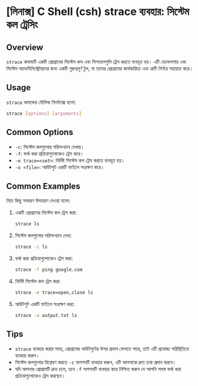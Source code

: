 # [লিনাক্স] C Shell (csh) strace ব্যবহার: সিস্টেম কল ট্রেসিং

## Overview
`strace` কমান্ডটি একটি প্রোগ্রামের সিস্টেম কল এবং সিগন্যালগুলি ট্রেস করতে ব্যবহৃত হয়। এটি ডেভেলপার এবং সিস্টেম অ্যাডমিনিস্ট্রেটরদের জন্য একটি গুরুত্বপূর্ণ টুল, যা তাদের প্রোগ্রামের কার্যকারিতা এবং ত্রুটি নির্ণয়ে সহায়তা করে।

## Usage
`strace` কমান্ডের মৌলিক সিনট্যাক্স হলো:

```bash
strace [options] [arguments]
```

## Common Options
- `-c`: সিস্টেম কলগুলোর পরিসংখ্যান দেখায়।
- `-f`: ফর্ক করা প্রক্রিয়াগুলোকেও ট্রেস করে।
- `-e trace=<set>`: নির্দিষ্ট সিস্টেম কল ট্রেস করতে ব্যবহৃত হয়।
- `-o <file>`: আউটপুট একটি ফাইলে সংরক্ষণ করে।

## Common Examples
নিচে কিছু সাধারণ উদাহরণ দেওয়া হলো:

1. একটি প্রোগ্রামের সিস্টেম কল ট্রেস করা:
   ```bash
   strace ls
   ```

2. সিস্টেম কলগুলোর পরিসংখ্যান দেখা:
   ```bash
   strace -c ls
   ```

3. ফর্ক করা প্রক্রিয়াগুলোকেও ট্রেস করা:
   ```bash
   strace -f ping google.com
   ```

4. নির্দিষ্ট সিস্টেম কল ট্রেস করা:
   ```bash
   strace -e trace=open,close ls
   ```

5. আউটপুট একটি ফাইলে সংরক্ষণ করা:
   ```bash
   strace -o output.txt ls
   ```

## Tips
- `strace` ব্যবহার করার সময়, প্রোগ্রামের আউটপুটের উপর প্রভাব ফেলতে পারে, তাই এটি প্রযোজ্য পরিস্থিতিতে ব্যবহার করুন।
- সিস্টেম কলগুলোর বিশ্লেষণ করতে `-c` অপশনটি ব্যবহার করুন, এটি আপনাকে দ্রুত তথ্য প্রদান করবে।
- যদি আপনার প্রোগ্রামটি দ্রুত চলে, তবে `-f` অপশনটি ব্যবহার করে নিশ্চিত করুন যে আপনি সমস্ত ফর্ক করা প্রক্রিয়াগুলোকেও ট্রেস করছেন।